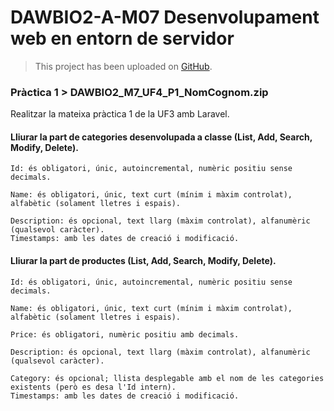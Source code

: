 # DAWBIO2-A-M07 Desenvolupament web en entorn de servidor

> This project has been uploaded on [GitHub](https://github.com/aasensios/laravel-proven).

### Pràctica 1 > DAWBIO2_M7_UF4_P1_NomCognom.zip

Realitzar la mateixa pràctica 1 de la UF3 amb Laravel.

#### Lliurar la part de categories desenvolupada a classe (List, Add, Search, Modify, Delete).

    Id: és obligatori, únic, autoincremental, numèric positiu sense decimals.

    Name: és obligatori, únic, text curt (mínim i màxim controlat), alfabètic (solament lletres i espais).

    Description: és opcional, text llarg (màxim controlat), alfanumèric (qualsevol caràcter).
    Timestamps: amb les dates de creació i modificació.

#### Lliurar la part de productes (List, Add, Search, Modify, Delete).

    Id: és obligatori, únic, autoincremental, numèric positiu sense decimals.

    Name: és obligatori, únic, text curt (mínim i màxim controlat), alfabètic (solament lletres i espais).

    Price: és obligatori, numèric positiu amb decimals.

    Description: és opcional, text llarg (màxim controlat), alfanumèric (qualsevol caràcter).

    Category: és opcional; llista desplegable amb el nom de les categories existents (però es desa l'Id intern).
    Timestamps: amb les dates de creació i modificació.


